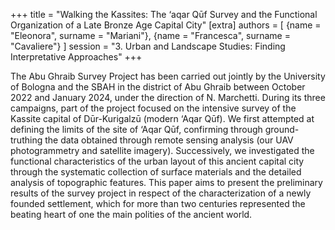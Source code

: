 +++
title = "Walking the Kassites: The ‘aqar Qūf Survey and the Functional Organization of a Late Bronze Age Capital City"
[extra]
authors = [
    {name = "Eleonora", surname = "Mariani"},
    {name = "Francesca", surname = "Cavaliere"}
]
session = "3. Urban and Landscape Studies: Finding Interpretative Approaches"
+++

The Abu Ghraib Survey Project has been carried out jointly by the University of Bologna and the SBAH in the district of Abu Ghraib between October 2022 and January 2024, under the direction of N. Marchetti. During its three campaigns, part of the project focused on the intensive survey of the Kassite capital of Dūr-Kurigalzū (modern ‘Aqar Qūf). We first attempted at defining the limits of the site of ‘Aqar Qūf, confirming through ground-truthing the data obtained through remote sensing analysis (our UAV photogrammetry and satellite imagery). Successively, we investigated the functional characteristics of the urban layout of this ancient capital city through the systematic collection of surface materials and the detailed analysis of topographic features. This paper aims to present the preliminary results of the survey project in respect of the characterization of a newly founded settlement, which for more than two centuries represented the beating heart of one the main polities of the ancient world.
